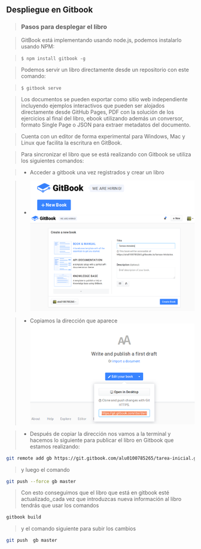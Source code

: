  ## Despliegue en Gitbook 
> ### Pasos para desplegar el libro

>  GitBook está implementando usando node.js, podemos instalarlo usando NPM:

> ```$ npm install gitbook -g```

> Podemos servir un libro directamente desde un repositorio con este comando:

> ```$ gitbook serve ```

> Los documentos se pueden exportar como sitio web independiente incluyendo ejemplos interactivos que pueden ser alojados directamente desde GitHub Pages, 
PDF con la solución de los ejercicios al final del libro, ebook utilizando además un conversor, formato Single Page o JSON 
para extraer metadatos del documento.

> Cuenta con un editor de forma experimental para Windows, Mac y Linux que facilita la escritura en GitBook.
  
> Para sincronizar el libro que se está realizando con Gitbook se utiliza los siguientes comandos:

> * Acceder a gitbook una vez registrados y crear un libro

> * ![](../../imagenes/despliegue_gitbook/6.PNG) 
>   ![](../../imagenes/despliegue_gitbook/7.PNG)
 
> * Copiamos la dirección que aparece
> ![](../../imagenes/despliegue_gitbook/8.PNG)

> * Después de copiar la dirección nos vamos a la terminal y hacemos lo siguiente para publicar el libro en Gitbook que estamos realizando:

```bash
git remote add gb https://git.gitbook.com/alu0100785265/tarea-inicial.git

```
> y luego el comando 

```bash 
git push --force gb master

```
> Con esto conseguimos que el libro que está en gitbook esté actualizado,,cada vez que introduzcas nueva información al libro tendrás 
que usar los comandos 

```bash 
gitbook build

```

> y el comando siguiente para subir los cambios

```bash 
git push  gb master

```

